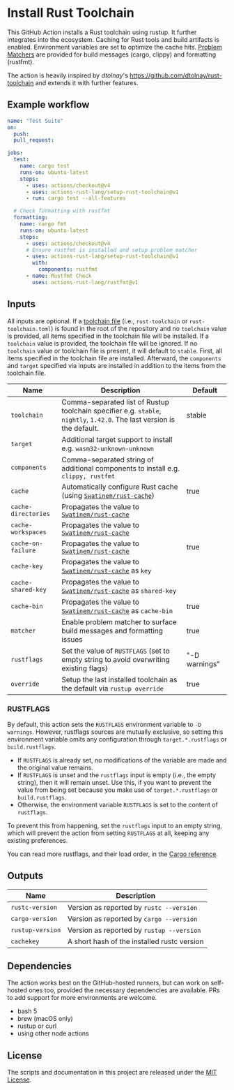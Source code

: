 # Install Rust Toolchain

This GitHub Action installs a Rust toolchain using rustup.
It further integrates into the ecosystem.
Caching for Rust tools and build artifacts is enabled.
Environment variables are set to optimize the cache hits.
[Problem Matchers] are provided for build messages (cargo, clippy) and formatting (rustfmt).

The action is heavily inspired by *dtolnay*'s <https://github.com/dtolnay/rust-toolchain> and extends it with further features.

## Example workflow

```yaml
name: "Test Suite"
on:
  push:
  pull_request:

jobs:
  test:
    name: cargo test
    runs-on: ubuntu-latest
    steps:
      - uses: actions/checkout@v4
      - uses: actions-rust-lang/setup-rust-toolchain@v1
      - run: cargo test --all-features

  # Check formatting with rustfmt
  formatting:
    name: cargo fmt
    runs-on: ubuntu-latest
    steps:
      - uses: actions/checkout@v4
      # Ensure rustfmt is installed and setup problem matcher
      - uses: actions-rust-lang/setup-rust-toolchain@v1
        with:
          components: rustfmt
      - name: Rustfmt Check
        uses: actions-rust-lang/rustfmt@v1
```

## Inputs

All inputs are optional.
If a [toolchain file](https://rust-lang.github.io/rustup/overrides.html#the-toolchain-file) (i.e., `rust-toolchain` or `rust-toolchain.toml`) is found in the root of the repository and no `toolchain` value is provided, all items specified in the toolchain file will be installed.
If a `toolchain` value is provided, the toolchain file will be ignored.
If no `toolchain` value or toolchain file is present, it will default to `stable`.
First, all items specified in the toolchain file are installed.
Afterward, the `components` and `target` specified via inputs are installed in addition to the items from the toolchain file.

| Name                | Description                                                                                                              | Default       |
| ------------------- | ------------------------------------------------------------------------------------------------------------------------ | ------------- |
| `toolchain`         | Comma-separated list of Rustup toolchain specifier e.g. `stable`, `nightly`, `1.42.0`.  The last version is the default. | stable        |
| `target`            | Additional target support to install e.g. `wasm32-unknown-unknown`                                                       |               |
| `components`        | Comma-separated string of additional components to install e.g. `clippy, rustfmt`                                        |               |
| `cache`             | Automatically configure Rust cache (using [`Swatinem/rust-cache`])                                                       | true          |
| `cache-directories` | Propagates the value to [`Swatinem/rust-cache`]                                                                          |               |
| `cache-workspaces`  | Propagates the value to [`Swatinem/rust-cache`]                                                                          |               |
| `cache-on-failure`  | Propagates the value to [`Swatinem/rust-cache`]                                                                          | true          |
| `cache-key`         | Propagates the value to [`Swatinem/rust-cache`] as `key`                                                                 |               |
| `cache-shared-key`  | Propagates the value to [`Swatinem/rust-cache`] as `shared-key`                                                          |               |
| `cache-bin`         | Propagates the value to [`Swatinem/rust-cache`] as `cache-bin`                                                           | true          |
| `matcher`           | Enable problem matcher to surface build messages and formatting issues                                                   | true          |
| `rustflags`         | Set the value of `RUSTFLAGS` (set to empty string to avoid overwriting existing flags)                                   | "-D warnings" |
| `override`          | Setup the last installed toolchain as the default via `rustup override`                                                  | true          |

[`Swatinem/rust-cache`]: https://github.com/Swatinem/rust-cache

### RUSTFLAGS

By default, this action sets the `RUSTFLAGS` environment variable to `-D warnings`.
However, rustflags sources are mutually exclusive, so setting this environment variable omits any configuration through `target.*.rustflags` or `build.rustflags`.

* If `RUSTFLAGS` is already set, no modifications of the variable are made and the original value remains.
* If `RUSTFLAGS` is unset and the `rustflags` input is empty (i.e., the empty string), then it will remain unset.
    Use this, if you want to prevent the value from being set because you make use of `target.*.rustflags` or `build.rustflags`.
* Otherwise, the environment variable `RUSTFLAGS` is set to the content of `rustflags`.

To prevent this from happening, set the `rustflags` input to an empty string, which will
prevent the action from setting `RUSTFLAGS` at all, keeping any existing preferences.

You can read more rustflags, and their load order, in the [Cargo reference].

## Outputs

| Name             | Description                                 |
| ---------------- | ------------------------------------------- |
| `rustc-version`  | Version as reported by `rustc --version`    |
| `cargo-version`  | Version as reported by `cargo --version`    |
| `rustup-version` | Version as reported by `rustup --version`   |
| `cachekey`       | A short hash of the installed rustc version |

## Dependencies

The action works best on the GitHub-hosted runners, but can work on self-hosted ones too, provided the necessary dependencies are available.
PRs to add support for more environments are welcome.

* bash 5
* brew (macOS only)
* rustup or curl
* using other node actions

## License

The scripts and documentation in this project are released under the [MIT
License].

[MIT License]: LICENSE
[Problem Matchers]: https://github.com/actions/toolkit/blob/main/docs/problem-matchers.md
[Cargo reference]: https://doc.rust-lang.org/cargo/reference/config.html?highlight=unknown#buildrustflags
